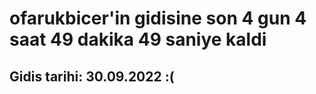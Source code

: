 # ofarukbicer'in gidisine son 4 gun 4 saat 49 dakika 49 saniye kaldi

## Gidis tarihi: 30.09.2022 :(